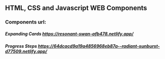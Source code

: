 ## HTML, CSS and Javascript WEB Components

### Components url:

##### Expanding Cards https://resonant-swan-afb478.netlify.app/

##### Progress Steps https://64dcacd9a19a4856968eb87a--radiant-sunburst-d77509.netlify.app/